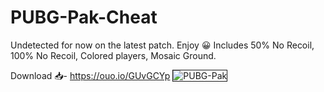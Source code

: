 # PUBG-Pak-Cheat
Undetected for now on the latest patch. Enjoy 😀
Includes 50% No Recoil, 100% No Recoil, Colored players, Mosaic Ground.

Download 📥- https://ouo.io/GUvGCYp
<img src="https://i.ibb.co/xCdCzNb/20200422164800-1.jpg" alt="PUBG-Pak" border="1">
